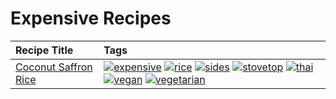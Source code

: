 # Expensive Recipes 

|Recipe Title|Tags
|:---|:---|
|[Coconut Saffron Rice](../recipes/coconutsaffronrice.md)|<a href="tags/expensive.html"><img src="https://img.shields.io/badge/tag-expensive-5c1fef" alt="expensive" /></a> <a href="tags/rice.html"><img src="https://img.shields.io/badge/tag-rice-25a9f1" alt="rice" /></a> <a href="tags/sides.html"><img src="https://img.shields.io/badge/tag-sides-12b63" alt="sides" /></a> <a href="tags/stovetop.html"><img src="https://img.shields.io/badge/tag-stovetop-9bf4b7" alt="stovetop" /></a> <a href="tags/thai.html"><img src="https://img.shields.io/badge/tag-thai-1433c8" alt="thai" /></a> <a href="tags/vegan.html"><img src="https://img.shields.io/badge/tag-vegan-6f4790" alt="vegan" /></a> <a href="tags/vegetarian.html"><img src="https://img.shields.io/badge/tag-vegetarian-473080" alt="vegetarian" /></a>|